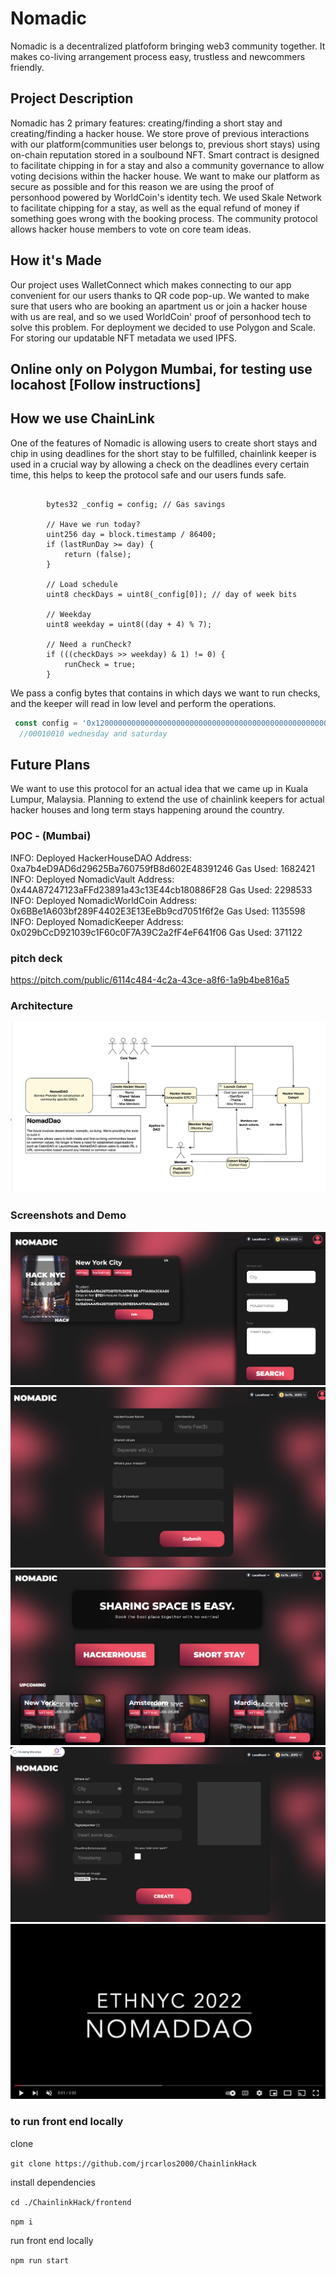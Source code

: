 # Nomadic

Nomadic is a decentralized platfoform bringing web3 community together. It makes co-living arrangement process easy, trustless and newcommers friendly.


## Project Description
Nomadic has 2 primary features: creating/finding a short stay and creating/finding a hacker house. We store prove of previous interactions with our platform(communities user belongs to, previous short stays) using on-chain reputation stored in a soulbound NFT. Smart contract is designed to facilitate chipping in for a stay and also a community governance to allow voting decisions within the hacker house. We want to make our platform as secure as possible and for this reason we are using the proof of personhood powered by WorldCoin's identity tech. We used Skale Network to facilitate chipping for a stay, as well as the equal refund of money if something goes wrong with the booking process. The community protocol allows hacker house members to vote on core team ideas.

## How it's Made
Our project uses WalletConnect which makes connecting to our app convenient for our users thanks to QR code pop-up. We wanted to make sure that users who are booking an apartment us or join a hacker house with us are real, and so we used WorldCoin' proof of personhood tech to solve this problem. For deployment we decided to use Polygon and Scale. For storing our updatable NFT metadata we used IPFS.

## Online only on Polygon Mumbai, for testing use locahost [Follow instructions]

## How we use ChainLink
One of the features of Nomadic is allowing users to create short stays and chip in using deadlines for the short stay to be fulfilled, chainlink keeper is used in a crucial way by allowing a check on the deadlines every certain time, this helps to keep the protocol safe and our users funds safe. 

```solidity

        bytes32 _config = config; // Gas savings

        // Have we run today?
        uint256 day = block.timestamp / 86400;
        if (lastRunDay >= day) {
            return (false);
        }

        // Load schedule
        uint8 checkDays = uint8(_config[0]); // day of week bits

        // Weekday
        uint8 weekday = uint8((day + 4) % 7);

        // Need a runCheck?
        if (((checkDays >> weekday) & 1) != 0) {
            runCheck = true;
        }

```
We pass a config bytes that contains in which days we want to run checks, and the keeper will read in low level and perform the operations.
```javascript
 const config = '0x1200000000000000000000000000000000000000000000000000000000000000';
  //00010010 wednesday and saturday 
```
## Future Plans 
We want to use this protocol for an actual idea that we came up in Kuala Lumpur, Malaysia. Planning to extend the use of chainlink keepers for actual hacker houses and long term stays happening around the country.

### POC - (Mumbai)
INFO: Deployed HackerHouseDAO Address: 0xa7b4eD9AD6d29625Ba760759fB8d602E48391246 Gas Used: 1682421
INFO: Deployed NomadicVault Address: 0x44A87247123aFFd23891a43c13E44cb180886F28 Gas Used: 2298533
INFO: Deployed NomadicWorldCoin Address: 0x6BBe1A603bf289F4402E3E13EeBb9cd7051f6f2e Gas Used: 1135598
INFO: Deployed NomadicKeeper Address: 0x029bCcD921039c1F60c0F7A39C2a2fF4eF641f06 Gas Used: 371122

### pitch deck
https://pitch.com/public/6114c484-4c2a-43ce-a8f6-1a9b4be816a5

### Architecture

![nomadic Architecture](./assets/architecture.png "nomadic Architecture")

### Screenshots and Demo

![nomadic Screen Shot](./assets/nomaddao-1.png "nomadic Screen Shot")
![nomadic Screen Shot](./assets/nomaddao-2.png "nomadic Screen Shot")
![nomadic Screen Shot](./assets/nomaddao-3.png "nomadic Screen Shot")
![nomadic Screen Shot](./assets/nomaddao-4.png "nomadic Screen Shot")
[![nomadic Demo](./assets/demo-yt.png)](https://www.youtube.com/watch?v=pR3nnZf0jBM)

### to run front end locally

clone

`git clone https://github.com/jrcarlos2000/ChainlinkHack`

install dependencies

`cd ./ChainlinkHack/frontend`

`npm i`

run front end locally

`npm run start`



